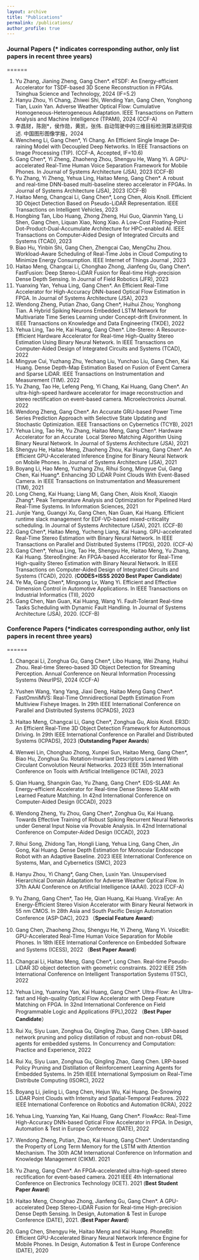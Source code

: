 ```yaml
---
layout: archive
title: "Publications"
permalink: /publications/
author_profile: true
---
```


### Journal Papers (* indicates corresponding author, only list papers in recent three years)
======
1. Yu Zhang, Jianing Zheng, Gang Chen*. eTSDF: An Energy-efficient Accelerator for TSDF-based 3D Scene Reconstruction in FPGAs. Tsinghua Science and Technology, 2024 (IF=5.2)
1. Hanyu Zhou, Yi Chang, Zhiwei Shi, Wending Yan, Gang Chen, Yonghong Tian, Luxin Yan. Adverse Weather Optical Flow: Cumulative Homogeneous-Heterogeneous Adaptation. IEEE Transactions on Pattern Analysis and Machine Intelligence (TPAMI), 2024 (CCF-A)
1. 李昌财，陈刚*，侯作勋，黄凯，张伟. 自动驾驶中的三维目标检测算法研究综述. 中国图形图像学报，2024
1. Wencheng Li, Gang Chen*, Yi Chang. An Efficient Single Image De-raining Model with Decoupled Deep Networks. In IEEE Transactions on Image Processing (TIP). (CCF-A, Accepted, IF=10.6)
1. Gang Chen*, Yi Zheng, Zhaoheng Zhou, Shengyu He, Wang Yi. A GPU-accelerated Real-Time Human Voice Separation Framework for Mobile Phones. In Journal of Systems Architecture (JSA), 2023 (CCF-B)
1. Yu Zhang, Yi Zheng, Yehua Ling, Haitao Meng, Gang Chen*. A robust and real-time DNN-based multi-baseline stereo accelerator in FPGAs. In Journal of Systems Architecture (JSA), 2023 (CCF-B)
1. Haitao Meng, Changcai Li, Gang Chen*, Long Chen, Alois Knoll. Efficient 3D Object Detection Based on Pseudo-LiDAR Representation. IEEE Transactions on Intelligent Vehicles, 2023
1. Hongbing Tan, Libo Huang,  Zhong Zheng, Hui Guo, Qianmin Yang, Li Shen, Gang Chen, Liquan Xiao, Nong Xiao. A Low-Cost Floating-Point Dot-Product-Dual-Accumulate Architecture for HPC-enabled AI. IEEE Transactions on Computer-Aided Design of Integrated Circuits and Systems (TCAD), 2023 
1. Biao Hu, Yinbin Shi, Gang Chen, Zhengcai Cao, MengChu Zhou. Workload-Aware Scheduling of Real-Time Jobs in Cloud Computing to Minimize Energy Consumption. IEEE Internet of Things Journal , 2023 
1. Haitao Meng, Changcai Li, Chonghao Zhong, Jianfeng Gu, Gang Chen*. FastFusion: Deep Stereo-LiDAR Fusion for Real-time High-precision Dense Depth Sensing.  In Journal of Field Robotics (JFR), 2023
1. Yuanxing Yan, Yehua Ling, Gang Chen*. An Efficient Real-Time Accelerator for High-Accuracy DNN-based Optical Flow Estimation in FPGA. In Journal of Systems Architecture (JSA), 2023
1. Wendong Zheng, Putian Zhao, Gang Chen*, Huihui Zhou; Yonghong Tian. A Hybrid Spiking Neurons Embedded LSTM Network for Multivariate Time Series Learning under Concept-drift Environment. In IEEE Transactions on Knowledge and Data Engineering (TKDE), 2022
1. Yehua Ling, Tao He, Kai Huang, Gang Chen*. Lite-Stereo: A Resource-Efficient Hardware Accelerator for Real-time High-Quality Stereo Estimation Using Binary Neural Network. In IEEE Transactions on Computer-Aided Design of Integrated Circuits and Systems (TCAD), 2022
1. Mingyue Cui, Yuzhang Zhu, Yechang Liu, Yunchao Liu, Gang Chen, Kai Huang. Dense Depth-Map Estimation Based on Fusion of Event Camera and Sparse LiDAR. IEEE Transactions on Instrumentation and Measurement (TIM). 2022
1. Yu Zhang, Tao He, Lefeng Peng, Yi Chang, Kai Huang, Gang Chen*. An ultra-high-speed hardware accelerator for image reconstruction and stereo rectification on event-based camera. Microelectronics Journal. 2022
1. Wendong Zheng, Gang Chen*. An Accurate GRU-based Power Time Series Prediction Approach with Selective State Updating and Stochastic Optimization. IEEE Transactions on Cybernetics (TCYB), 2021
1. Yehua Ling, Tao He, Yu Zhang, Haitao Meng, Gang Chen*. Hardware Accelerator for an Accurate  Local Stereo Matching Algorithm Using Binary Neural Network. In Journal of Systems Architecture (JSA), 2021
1. Shengyu He, Haitao Meng, Zhaoheng Zhou, Kai Huang, Gang Chen*. An Efficient GPU-Accelerated Inference Engine for Binary Neural Network on Mobile Phones. In Journal of Systems Architecture (JSA), 2021
1. Boyang Li, Hao Meng, Yuzhang Zhu, Rihui Song, Mingyue Cui, Gang Chen, Kai Huang*. Enhancing 3D LiDAR Point Clouds With Event-Based Camera. in IEEE Transactions on Instrumentation and Measurement (TIM), 2021
1. Long Cheng, Kai Huang; Liang Mi, Gang Chen, Alois Knoll, Xiaoqin Zhang*.  Peak Temperature Analysis and Optimization for Pipelined Hard Real-Time Systems. In Information Sciences, 2021
1. Junjie Yang, Guangyi Xu, Gang Chen, Nan Guan, Kai Huang. Efficient runtime slack management for EDF-VD-based mixed-criticality scheduling. In Journal of Systems Architecture (JSA), 2021. (CCF-B)
1. Gang Chen*, Haitao Meng, Yucheng Liang, Kai Huang. GPU-accelerated Real-Time Stereo Estimation with Binary Neural Network. In IEEE Transactions on Parallel and Distributed Systems (TPDS), 2020. (CCF-A)
1. Gang Chen*, Yehua Ling, Tao He, Shengyu He, Haitao Meng, Yu Zhang, Kai Huang. StereoEngine: An FPGA-based Accelerator for Real-Time High-quality Stereo Estimation with Binary Neural Network. In IEEE Transactions on Computer-Aided Design of Integrated Circuits and Systems (TCAD), 2020. (**CODES+ISSS 2020 Best Paper Candidate**)
1. Ye Ma, Gang Chen*, Mingsong Lv, Wang Yi. Efficient and Effective Dimension Control in Automotive Applications. In IEEE Transactions on Industrial Informatics (TII), 2020 
1. Gang Chen, Nan Guan, Kai Huang, Wang Yi. Fault-Tolerant Real-time Tasks Scheduling with Dynamic Fault Handling. In Journal of Systems Architecture (JSA), 2020. (CCF-B)


### Conference Papers (*indicates corresponding author, only list papers in recent three years)
======
1. Changcai Li, Zonghua Gu, Gang Chen*, Libo Huang, Wei Zhang, Huihui Zhou. Real-time Stereo-based 3D Object Detection for Streaming Perception. Annual Conference on Neural Information Processing Systems (NeurIPS), 2024 (CCF-A) 

1. Yushen Wang, Yang Yang, Jiaxi Deng, Haitao Meng Gang Chen*. FastOmniMVS: Real-Time Omnidirectional Depth Estimation From Multiview Fisheye Images. In 29th IEEE International Conference on Parallel and Distributed Systems (ICPADS), 2023

1. Haitao Meng, Changcai Li, Gang Chen*, Zonghua Gu, Alois Knoll. ER3D: An Efficient Real-Time 3D Object Detection Framework for Autonomous Driving. In 29th IEEE International Conference on Parallel and Distributed Systems (ICPADS), 2023 (**Outstanding Paper Awards**)

1. Wenwei Lin, Chonghao Zhong, Xunpei Sun, Haitao Meng, Gang Chen*, Biao Hu, Zonghua Gu. Rotation-Invariant Descriptors Learned With Circulant Convolution Neural Networks. 2023 IEEE 35th International Conference on Tools with Artificial Intelligence (ICTAI), 2023 
1. Qian Huang, Shangxin Gao, Yu Zhang, Gang Chen*. EDS-SLAM: An Energy-efficient Accelerator for Real-time Dense Stereo SLAM with Learned Feature Matching. In 42nd International Conference on Computer-Aided Design (ICCAD), 2023 
1. Wendong Zheng, Yu Zhou, Gang Chen*, Zonghua Gu, Kai Huang. Towards Effective Training of Robust Spiking Recurrent Neural Networks under General Input Noise via Provable Analysis. In 42nd International Conference on Computer-Aided Design (ICCAD), 2023 
1. Rihui Song, Zhidong Tan, Hongli Liang, Yehua Ling, Gang Chen, Jin Gong, Kai Huang. Dense Depth Estimation for Monocular Endoscope Robot with an Adaptive Baseline. 2023 IEEE International Conference on Systems, Man, and Cybernetics (SMC), 2023 
1. Hanyu Zhou, Yi Chang*, Gang Chen, Luxin Yan. Unsupervised Hierarchical Domain Adaptation for Adverse Weather Optical Flow. In 37th AAAI Conference on Artificial Intelligence (AAAI). 2023 (CCF-A)
1. Yu Zhang, Gang Chen*, Tao He, Qian Huang, Kai Huang. ViraEye: An Energy-Efficient Stereo Vision Accelerator with Binary Neural Network in 55 nm CMOS. In 28th Asia and South Pacific Design Automation Conference (ASP-DAC), 2023  （**Special Feature Award**）
1. Gang Chen, Zhaoheng Zhou, Shengyu He, Yi Zheng, Wang Yi. VoiceBit: GPU-Accelerated Real-Time Human Voice Separation for Mobile Phones. In 18th IEEE International Conference on Embedded Software and Systems (ICESS), 2022 （**Best Paper Award**）
1. Changcai Li, Haitao Meng, Gang Chen*, Long Chen. Real-time Pseudo-LiDAR 3D object detection with geometric constraints. 2022 IEEE 25th International Conference on Intelligent Transportation Systems (ITSC), 2022 
1. Yehua Ling, Yuanxing Yan, Kai Huang, Gang Chen*. Ultra-Flow: An Ultra-fast and High-quality Optical Flow Accelerator with Deep Feature Matching on FPGA. In 32nd International Conference on Field Programmable Logic and Applications (FPL),2022 （**Best Paper Candidate**）
1. Rui Xu, Siyu Luan, Zonghua Gu, Qingling Zhao, Gang Chen. LRP-based network pruning and policy distillation of robust and non-robust DRL agents for embedded systems. In Concurrency and Computation: Practice and Experience, 2022
1. Rui Xu, Siyu Luan, Zonghua Gu, Qingling Zhao, Gang Chen. LRP-based Policy Pruning and Distillation of Reinforcement Learning Agents for Embedded Systems. In 25th IEEE International Symposium on Real-Time Distribute Computing (ISORC), 2022
1. Boyang Li, jieling Li, Gang Chen, Hejun Wu, Kai Huang. De-Snowing LiDAR Point Clouds with Intensity and Spatial-Temporal Features. 2022 IEEE International Conference on Robotics and Automation (ICRA), 2022
1. Yehua Ling, Yuanxing Yan, Kai Huang, Gang Chen*. FlowAcc: Real-Time High-Accuracy DNN-based Optical Flow Accelerator in FPGA. In Design, Automation & Test in Europe Conference (DATE), 2022
1. Wendong Zheng, Putian, Zhao, Kai Huang, Gang Chen*. Understanding the Property of Long Term Memory for the LSTM with Attention Mechanism. The 30th ACM International Conference on Information and Knowledge Management (CIKM). 2021
1. Yu Zhang, Gang Chen*. An FPGA-accelerated ultra-high-speed stereo rectification for event-based camera. 2021 IEEE 4th International Conference on Electronics Technology (ICET). 2021 (**Best Student Paper Award**)
1. Haitao Meng, Chonghao Zhong, Jianfeng Gu, Gang Chen*. A GPU-accelerated Deep Stereo-LiDAR Fusion for Real-time High-precision Dense Depth Sensing.  In Design, Automation & Test in Europe Conference (DATE), 2021. (**Best Paper Award**)
1. Gang Chen, Shengyu He, Haitao Meng and Kai Huang. PhoneBit: Efficient GPU-Accelerated Binary Neural Network Inference Engine for Mobile Phones. In Design, Automation & Test in Europe Conference (DATE), 2020

